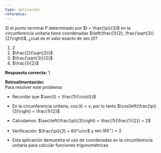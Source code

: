 ```yaml
---
type: aplicación
reference:
---
```


Si el punto terminal $P$ determinado por $t = \frac{\pi}{3}$ en la circunferencia unitaria tiene coordenadas $\left(\frac{1}{2}, \frac{\sqrt{3}}{2}\right)$, ¿cuál es el valor exacto de $\sec(t)$?

1. $2$  
2. $\frac{2}{\sqrt{3}}$  
3. $\frac{\sqrt{3}}{2}$  
4. $\frac{1}{2}$  

**Respuesta correcta:** 1

**Retroalimentación:**  
Para resolver este problema:

- Recordar que $\sec(t) = \frac{1}{\cos(t)}$
- En la circunferencia unitaria, $\cos(t) = x$, por lo tanto $\cos\left(\frac{\pi}{3}\right) = \frac{1}{2}$
- Calculamos: $\sec\left(\frac{\pi}{3}\right) = \frac{1}{\frac{1}{2}} = 2$

- Verificación: $\frac{\pi}{3} = 60^\circ$ y $\sec(60^\circ) = 2$
- Esta aplicación demuestra el uso de coordenadas en la circunferencia unitaria para calcular funciones trigonométricas
